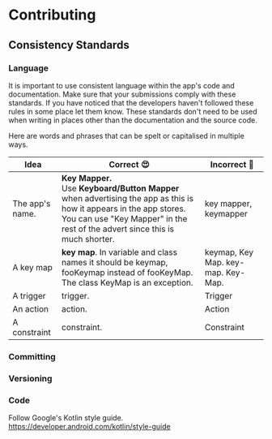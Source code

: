 # Contributing

## Consistency Standards

### Language

It is important to use consistent language within the app's code and documentation. Make sure that your submissions comply with these standards. If you have noticed that the developers haven't followed these rules in some place let them know. These standards don't need to be used when writing in places other than the documentation and the source code.

Here are words and phrases that can be spelt or capitalised in multiple ways.

| Idea            | Correct 😍                                                    | Incorrect 👿                        |
| --------------- | ------------------------------------------------------------ | ---------------------------------- |
| The app's name. | **Key Mapper.**<br />Use **Keyboard/Button Mapper** when advertising the app as this is how it appears in the app stores. You can use "Key Mapper" in the rest of the advert since this is much shorter. | key mapper, keymapper              |
| A key map       | **key map**. In variable and class names it should be keymap, fooKeymap instead of fooKeyMap. The class KeyMap is an exception. | keymap, Key Map. key-map. Key-Map. |
| A trigger       | trigger.                                                     | Trigger                            |
| An action       | action.                                                      | Action                             |
| A constraint    | constraint.                                                  | Constraint                         |

### Committing

### Versioning

### Code

Follow Google's Kotlin style guide. https://developer.android.com/kotlin/style-guide